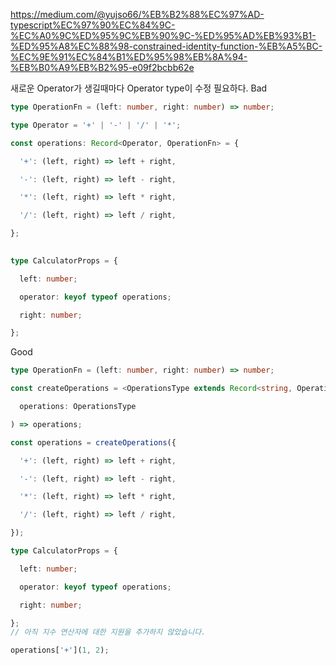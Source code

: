 https://medium.com/@yujso66/%EB%B2%88%EC%97%AD-typescript%EC%97%90%EC%84%9C-%EC%A0%9C%ED%95%9C%EB%90%9C-%ED%95%AD%EB%93%B1-%ED%95%A8%EC%88%98-constrained-identity-function-%EB%A5%BC-%EC%9E%91%EC%84%B1%ED%95%98%EB%8A%94-%EB%B0%A9%EB%B2%95-e09f2bcbb62e



새로운 Operator가 생길때마다 Operator type이 수정 필요하다.
Bad
```ts
type OperationFn = (left: number, right: number) => number;

type Operator = '+' | '-' | '/' | '*';

const operations: Record<Operator, OperationFn> = {

  '+': (left, right) => left + right,

  '-': (left, right) => left - right,

  '*': (left, right) => left * right,

  '/': (left, right) => left / right,

};

  
type CalculatorProps = {

  left: number;

  operator: keyof typeof operations;

  right: number;

};
```


Good
```ts
type OperationFn = (left: number, right: number) => number;

const createOperations = <OperationsType extends Record<string, OperationFn>>(

  operations: OperationsType

) => operations;

const operations = createOperations({

  '+': (left, right) => left + right,

  '-': (left, right) => left - right,

  '*': (left, right) => left * right,

  '/': (left, right) => left / right,

});

type CalculatorProps = {

  left: number;

  operator: keyof typeof operations;

  right: number;

};
// 아직 지수 연산자에 대한 지원을 추가하지 않았습니다.

operations['+'](1, 2);
```
